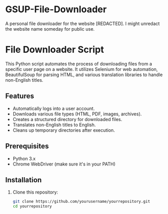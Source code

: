 # GSUP-File-Downloader
A personal file downloader for the website [REDACTED]. I might unredact the website name someday for public use.

# File Downloader Script

This Python script automates the process of downloading files from a specific user page on a website. It utilizes Selenium for web automation, BeautifulSoup for parsing HTML, and various translation libraries to handle non-English titles.

## Features

- Automatically logs into a user account.
- Downloads various file types (HTML, PDF, images, archives).
- Creates a structured directory for downloaded files.
- Translates non-English titles to English.
- Cleans up temporary directories after execution.

## Prerequisites

- Python 3.x
- Chrome WebDriver (make sure it's in your PATH)

## Installation

1. Clone this repository:
   ```bash
   git clone https://github.com/yourusername/yourrepository.git
   cd yourrepository
